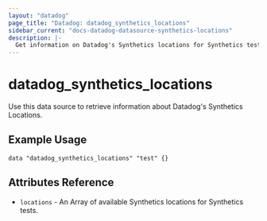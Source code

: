 ```yaml
---
layout: "datadog"
page_title: "Datadog: datadog_synthetics_locations"
sidebar_current: "docs-datadog-datasource-synthetics-locations"
description: |-
  Get information on Datadog's Synthetics locations for Synthetics tests
---
```


# datadog_synthetics_locations

Use this data source to retrieve information about Datadog's Synthetics Locations.
## Example Usage

```hcl
data "datadog_synthetics_locations" "test" {}
```

## Attributes Reference

 * `locations` - An Array of available Synthetics locations for Synthetics tests.
